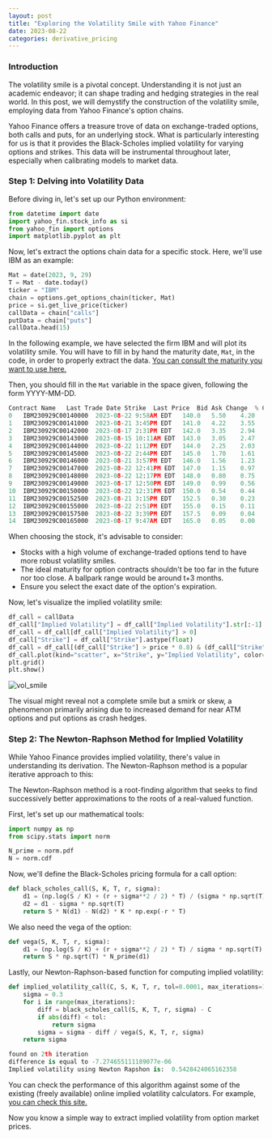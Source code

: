 ```yaml
---
layout: post
title: "Exploring the Volatility Smile with Yahoo Finance"
date: 2023-08-22
categories: derivative_pricing
---
```


### Introduction

The volatility smile is a pivotal concept. Understanding it is not just an academic endeavor; it can shape trading and hedging strategies in the real world. In this post, we will demystify the construction of the volatility smile, employing data from Yahoo Finance's option chains.

Yahoo Finance offers a treasure trove of data on exchange-traded options, both calls and puts, for an underlying stock. What is particularly interesting for us is that it provides the Black-Scholes implied volatility for varying options and strikes. This data will be instrumental throughout later, especially when calibrating models to market data.

### Step 1: Delving into Volatility Data

Before diving in, let's set up our Python environment:

```python
from datetime import date
import yahoo_fin.stock_info as si
from yahoo_fin import options
import matplotlib.pyplot as plt
```

Now, let's extract the options chain data for a specific stock. Here, we'll use IBM as an example:

```python
Mat = date(2023, 9, 29)
T = Mat - date.today()
ticker = "IBM"
chain = options.get_options_chain(ticker, Mat)
price = si.get_live_price(ticker)
callData = chain["calls"]
putData = chain["puts"]
callData.head(15)
```

In the following example, we have selected the firm IBM and will plot its volatility smile. You will have to fill in by hand the maturity date, `Mat`, in the code, in order to properly extract the data. [You can consult the maturity you want to use here.](https://finance.yahoo.com/quote/IBM/options?p=IBM)

Then, you should fill in the `Mat` variable in the space given, following the form YYYY-MM-DD.

```python
Contract Name	Last Trade Date	Strike	Last Price	Bid	Ask	Change	% Change	Volume	Open Interest	Implied Volatility
0	IBM230929C00140000	2023-08-22 9:58AM EDT	140.0	5.50	4.20	4.40	0.70	+14.58%	33	10	19.64%
1	IBM230929C00141000	2023-08-21 3:45PM EDT	141.0	4.22	3.55	3.75	0.00	-	26	25	18.99%
2	IBM230929C00142000	2023-08-17 2:31PM EDT	142.0	3.35	2.94	3.15	-0.10	-2.90%	1	2	18.38%
3	IBM230929C00143000	2023-08-15 10:11AM EDT	143.0	3.05	2.47	2.59	0.00	-	-	7	17.74%
4	IBM230929C00144000	2023-08-22 1:12PM EDT	144.0	2.25	2.03	2.14	0.10	+4.65%	1	13	17.41%
5	IBM230929C00145000	2023-08-22 2:44PM EDT	145.0	1.70	1.61	1.71	-0.25	-12.82%	13	22	16.92%
6	IBM230929C00146000	2023-08-21 3:57PM EDT	146.0	1.56	1.23	1.39	0.00	-	8	19	16.77%
7	IBM230929C00147000	2023-08-22 12:41PM EDT	147.0	1.15	0.97	1.07	0.04	+3.60%	1	53	16.32%
8	IBM230929C00148000	2023-08-22 12:17PM EDT	148.0	0.80	0.75	0.85	-0.09	-10.11%	4	18	16.25%
9	IBM230929C00149000	2023-08-17 12:50PM EDT	149.0	0.99	0.56	0.66	0.00	-	-	7	16.11%
10	IBM230929C00150000	2023-08-22 12:31PM EDT	150.0	0.54	0.44	0.51	-0.06	-10.00%	12	46	16.04%
11	IBM230929C00152500	2023-08-21 3:15PM EDT	152.5	0.30	0.23	0.27	0.00	-	1	3	16.11%
12	IBM230929C00155000	2023-08-22 2:51PM EDT	155.0	0.15	0.11	0.18	0.01	+7.14%	31	5	17.14%
13	IBM230929C00157500	2023-08-22 3:39PM EDT	157.5	0.09	0.04	0.14	0.00	-	3	3	18.56%
14	IBM230929C00165000	2023-08-17 9:47AM EDT	165.0	0.05	0.00	0.15	0.00	-	-	1	25.15%
```

When choosing the stock, it's advisable to consider:

- Stocks with a high volume of exchange-traded options tend to have more robust volatility smiles.
- The ideal maturity for option contracts shouldn't be too far in the future nor too close. A ballpark range would be around t+3 months.
- Ensure you select the exact date of the option's expiration.

Now, let's visualize the implied volatility smile:

```python
df_call = callData
df_call["Implied Volatility"] = df_call["Implied Volatility"].str[:-1].astype(float)
df_call = df_call[df_call["Implied Volatility"] > 0]
df_call["Strike"] = df_call["Strike"].astype(float)
df_call = df_call[(df_call["Strike"] > price * 0.8) & (df_call["Strike"] < price * 1.2)]
df_call.plot(kind="scatter", x="Strike", y="Implied Volatility", color="red")
plt.grid()
plt.show()
```

![vol_smile](/images/vol_smile.png)

The visual might reveal not a complete smile but a smirk or skew, a phenomenon primarily arising due to increased demand for near ATM options and put options as crash hedges.

### Step 2: The Newton-Raphson Method for Implied Volatility

While Yahoo Finance provides implied volatility, there's value in understanding its derivation. The Newton-Raphson method is a popular iterative approach to this:

The Newton-Raphson method is a root-finding algorithm that seeks to find successively better approximations to the roots of a real-valued function.

First, let's set up our mathematical tools:

```python
import numpy as np
from scipy.stats import norm

N_prime = norm.pdf
N = norm.cdf
```

Now, we'll define the Black-Scholes pricing formula for a call option:

```python
def black_scholes_call(S, K, T, r, sigma):
    d1 = (np.log(S / K) + (r + sigma**2 / 2) * T) / (sigma * np.sqrt(T))
    d2 = d1 - sigma * np.sqrt(T)
    return S * N(d1) - N(d2) * K * np.exp(-r * T)
```

We also need the vega of the option:

```python
def vega(S, K, T, r, sigma):
    d1 = (np.log(S / K) + (r + sigma**2 / 2) * T) / sigma * np.sqrt(T)
    return S * np.sqrt(T) * N_prime(d1)
```

Lastly, our Newton-Raphson-based function for computing implied volatility:

```python
def implied_volatility_call(C, S, K, T, r, tol=0.0001, max_iterations=100):
    sigma = 0.3
    for i in range(max_iterations):
        diff = black_scholes_call(S, K, T, r, sigma) - C
        if abs(diff) < tol:
            return sigma
        sigma = sigma - diff / vega(S, K, T, r, sigma)
    return sigma

found on 2th iteration
difference is equal to -7.274655111189077e-06
Implied volatility using Newton Rapshon is:  0.5428424065162358
```

You can check the performance of this algorithm against some of the existing (freely available) online implied volatility calculators. For example, [you can check this site.](http://www.option-price.com/implied-volatility.php)

Now you know a simple way to extract implied volatility from option market prices.